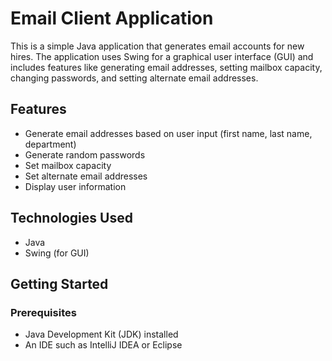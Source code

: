# Email Client Application

This is a simple Java application that generates email accounts for new hires. The application uses Swing for a graphical user interface (GUI) and includes features like generating email addresses, setting mailbox capacity, changing passwords, and setting alternate email addresses.

## Features

- Generate email addresses based on user input (first name, last name, department)
- Generate random passwords
- Set mailbox capacity
- Set alternate email addresses
- Display user information

## Technologies Used

- Java
- Swing (for GUI)

## Getting Started

### Prerequisites

- Java Development Kit (JDK) installed
- An IDE such as IntelliJ IDEA or Eclipse

